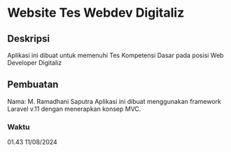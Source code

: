 # Website Tes Webdev Digitaliz
## Deskripsi
Aplikasi ini dibuat untuk memenuhi Tes Kompetensi Dasar pada posisi Web Developer Digitaliz
## Pembuatan
Nama: M. Ramadhani Saputra  Aplikasi ini dibuat menggunakan framework Laravel v.11 dengan menerapkan konsep MVC.
### Waktu
01.43 11/08/2024
